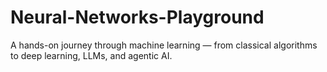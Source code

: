# Neural-Networks-Playground
A hands-on journey through machine learning — from classical algorithms to deep learning, LLMs, and agentic AI.
